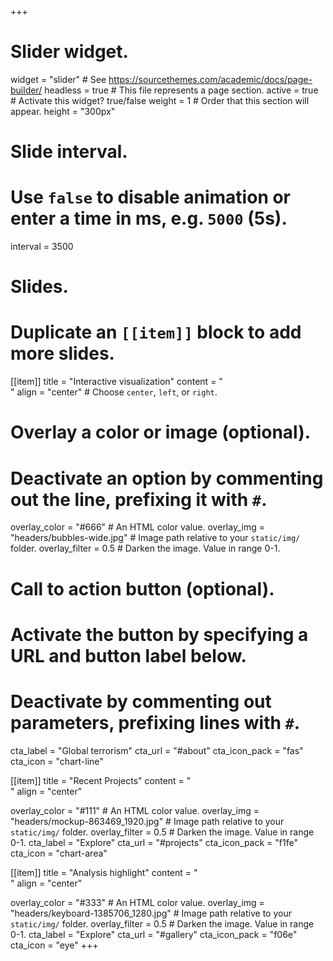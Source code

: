 +++
# Slider widget.
widget = "slider"  # See https://sourcethemes.com/academic/docs/page-builder/
headless = true  # This file represents a page section.
active = true  # Activate this widget? true/false
weight = 1  # Order that this section will appear.
height = "300px"

# Slide interval.
# Use `false` to disable animation or enter a time in ms, e.g. `5000` (5s).
interval = 3500


# Slides.
# Duplicate an `[[item]]` block to add more slides.
[[item]]
title = "Interactive visualization"
content = "<br>"
align = "center"  # Choose `center`, `left`, or `right`.

  # Overlay a color or image (optional).
  #   Deactivate an option by commenting out the line, prefixing it with `#`.
  overlay_color = "#666"  # An HTML color value.
  overlay_img = "headers/bubbles-wide.jpg"  # Image path relative to your `static/img/` folder.
  overlay_filter = 0.5  # Darken the image. Value in range 0-1.

  # Call to action button (optional).
  #   Activate the button by specifying a URL and button label below.
  #   Deactivate by commenting out parameters, prefixing lines with `#`.
  cta_label = "Global terrorism"
  cta_url = "#about"
  cta_icon_pack = "fas"
  cta_icon = "chart-line"

[[item]]
  title = "Recent Projects"
  content = "<br>"
  align = "center"

  overlay_color = "#111"  # An HTML color value.
  overlay_img = "headers/mockup-863469_1920.jpg"  # Image path relative to your `static/img/` folder.
  overlay_filter = 0.5  # Darken the image. Value in range 0-1.
  cta_label = "Explore"
  cta_url = "#projects"
  cta_icon_pack = "f1fe"
  cta_icon = "chart-area"

[[item]]
  title = "Analysis highlight"
  content = "<br>"
  align = "center"

  overlay_color = "#333"  # An HTML color value.
  overlay_img = "headers/keyboard-1385706_1280.jpg"  # Image path relative to your `static/img/` folder.
  overlay_filter = 0.5  # Darken the image. Value in range 0-1.
  cta_label = "Explore"
  cta_url = "#gallery"
  cta_icon_pack = "f06e"
  cta_icon = "eye"
+++
